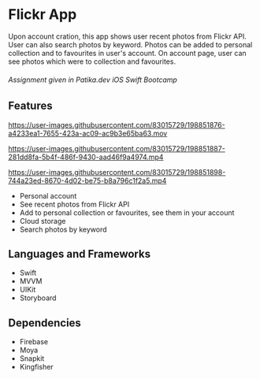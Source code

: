 # Flickr App

Upon account cration, this app shows user recent photos from Flickr API. User can also search photos by keyword. Photos can be added to personal collection and to favourites in user's account. On account page, user can see photos which were to collection and favourites.

###### Assignment given in Patika.dev iOS Swift Bootcamp

## Features


https://user-images.githubusercontent.com/83015729/198851876-a4233ea1-7655-423a-ac09-ac9b3e65ba63.mov

https://user-images.githubusercontent.com/83015729/198851887-281dd8fa-5b4f-486f-9430-aad46f9a4974.mp4

https://user-images.githubusercontent.com/83015729/198851898-744a23ed-8670-4d02-be75-b8a796c1f2a5.mp4


- Personal account
- See recent photos from Flickr API
- Add to personal collection or favourites, see them in your account
- Cloud storage
- Search photos by keyword

## Languages and Frameworks

- Swift
- MVVM
- UIKit
- Storyboard

## Dependencies

- Firebase
- Moya
- Snapkit
- Kingfisher
